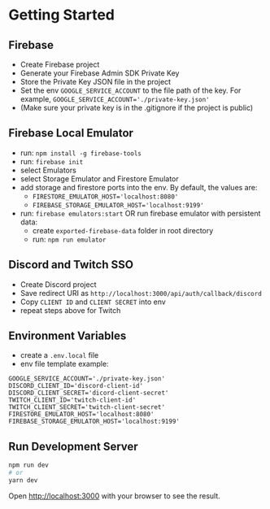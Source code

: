 # Getting Started

## Firebase

- Create Firebase project
- Generate your Firebase Admin SDK Private Key
- Store the Private Key JSON file in the project
- Set the env ```GOOGLE_SERVICE_ACCOUNT``` to the file path of the key. For example, ```GOOGLE_SERVICE_ACCOUNT='./private-key.json'```
- (Make sure your private key is in the .gitignore if the project is public)

## Firebase Local Emulator

- run: ```npm install -g firebase-tools```
- run: ```firebase init```
- select Emulators
- select Storage Emulator and Firestore Emulator
- add storage and firestore ports into the env. By default, the values are:
  - ```FIRESTORE_EMULATOR_HOST='localhost:8080'```
  - ```FIREBASE_STORAGE_EMULATOR_HOST='localhost:9199'```
- run: ```firebase emulators:start``` OR run firebase emulator with persistent data:
  - create ```exported-firebase-data``` folder in root directory
  - run: ```npm run emulator```

## Discord and Twitch SSO

- Create Discord project
- Save redirect URI as ```http://localhost:3000/api/auth/callback/discord```
- Copy ```CLIENT ID``` and ```CLIENT SECRET``` into env
- repeat steps above for Twitch

## Environment Variables

- create a ```.env.local``` file
- env file template example:
```
GOOGLE_SERVICE_ACCOUNT='./private-key.json'
DISCORD_CLIENT_ID='discord-client-id'
DISCORD_CLIENT_SECRET='dicord-client-secret'
TWITCH_CLIENT_ID='twitch-client-id'
TWITCH_CLIENT_SECRET='twitch-client-secret'
FIRESTORE_EMULATOR_HOST='localhost:8080'
FIREBASE_STORAGE_EMULATOR_HOST='localhost:9199'
```

## Run Development Server

```bash
npm run dev
# or
yarn dev
```

Open [http://localhost:3000](http://localhost:3000) with your browser to see the result.


